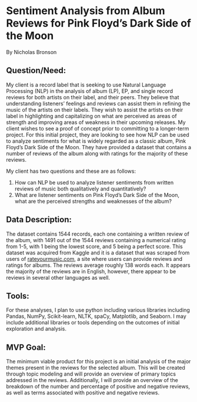# Sentiment Analysis from Album Reviews for Pink Floyd’s Dark Side of the Moon

By Nicholas Bronson

## Question/Need:

My client is a record label that is seeking to use Natural Language Processing (NLP) in the analysis of album (LP), EP, and single record reviews for both artists on their label, and their peers. They believe that understanding listeners’ feelings and reviews can assist them in refining the music of the artists on their labels. They wish to assist the artists on their label in highlighting and capitalizing on what are perceived as areas of strength and improving areas of weakness in their upcoming releases.
My client wishes to see a proof of concept prior to committing to a longer-term project. For this initial project, they are looking to see how NLP can be used to analyze sentiments for what is widely regarded as a classic album, Pink Floyd’s Dark Side of the Moon. They have provided a dataset that contains a number of reviews of the album along with ratings for the majority of these reviews.

My client has two questions and these are as follows:

1) How can NLP be used to analyze listener sentiments from written reviews of music both qualitatively and quantitatively? 
2) What are listener sentiments on Pink Floyd’s Dark Side of the Moon, what are the perceived strengths and weaknesses of the album?  

## Data Description:

The dataset contains 1544 records, each one containing a written review of the album, with 1491 out of the 1544 reviews containing a numerical rating from 1-5, with 1 being the lowest score, and 5 being a perfect score. This dataset was acquired from Kaggle and it is a dataset that was scraped from users of [rateyourmusic.com](https://rateyourmusic.com/), a site where users can provide reviews and ratings for albums. The reviews average roughly 138 words each. It appears the majority of the reviews are in English, however, there appear to be reviews in several other languages as well.

## Tools: 

For these analyses, I plan to use python including various libraries including Pandas, NumPy, Scikit-learn, NLTK, spaCy, Matplotlib, and Seaborn. I may include additional libraries or tools depending on the outcomes of initial exploration and analysis.

## MVP Goal: 

The minimum viable product for this project is an initial analysis of the major themes present in the reviews for the selected album. This will be created through topic modeling and will provide an overview of primary topics addressed in the reviews. Additionally, I will provide an overview of the breakdown of the number and percentage of positive and negative reviews, as well as terms associated with positive and negative reviews. 
